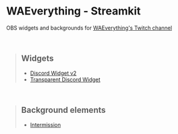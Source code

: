 # WAEverything - Streamkit
OBS widgets and backgrounds for [WAEverything's Twitch channel](https://twitch.tv/waeverything)

<br>

> ## Widgets
> - [Discord Widget v2](https://github.com/waeverything/streamkit/tree/master/widgets/discord2)
> - [Transparent Discord Widget](https://github.com/waeverything/streamkit/tree/master/widgets/discord-transparent)

<br>

> ## Background elements
> - [Intermission](https://waeverything.github.io/streamkit/scenes/backgrounds/intermission/?s=Striimi_alkaa_pian)
